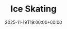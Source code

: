 ---
title: "Ice Skating"
date: 2025-11-19T19:00:00+00:00
end_date: 2025-11-19T23:00:00+00:00
lng: "-1.140536162625388"
lat: "52.95184473099953"
---